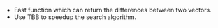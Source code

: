 * Fast function which can return the differences between two vectors.
* Use TBB to speedup the search algorithm.
